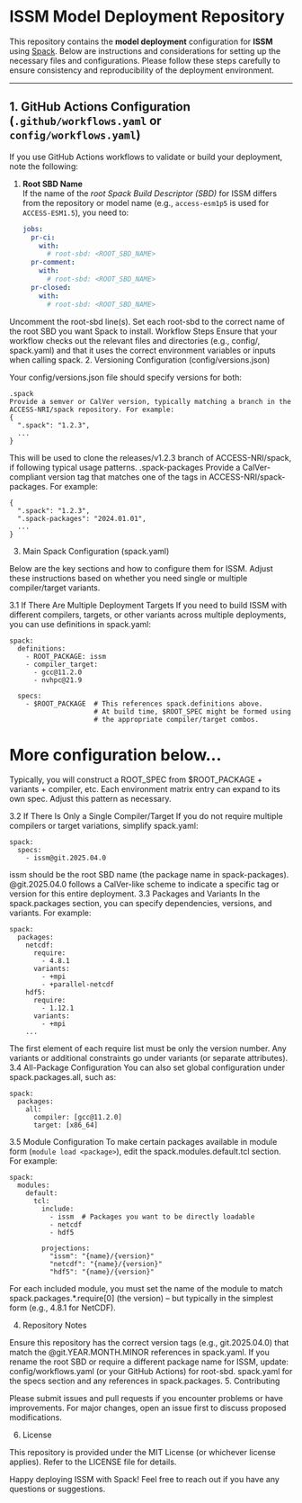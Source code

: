 # ISSM Model Deployment Repository

This repository contains the **model deployment** configuration for **ISSM** using [Spack](https://spack.readthedocs.io/en/latest/). Below are instructions and considerations for setting up the necessary files and configurations. Please follow these steps carefully to ensure consistency and reproducibility of the deployment environment.

---

## 1. GitHub Actions Configuration (`.github/workflows.yaml` or `config/workflows.yaml`)

If you use GitHub Actions workflows to validate or build your deployment, note the following:

1. **Root SBD Name**  
   If the name of the _root Spack Build Descriptor (SBD)_ for ISSM differs from the repository or model name (e.g., `access-esm1p5` is used for `ACCESS-ESM1.5`), you need to:
   ```yaml
   jobs:
     pr-ci:
       with:
         # root-sbd: <ROOT_SBD_NAME>
     pr-comment:
       with:
         # root-sbd: <ROOT_SBD_NAME>
     pr-closed:
       with:
         # root-sbd: <ROOT_SBD_NAME>
Uncomment the root-sbd line(s).
Set each root-sbd to the correct name of the root SBD you want Spack to install.
Workflow Steps
Ensure that your workflow checks out the relevant files and directories (e.g., config/, spack.yaml) and that it uses the correct environment variables or inputs when calling spack.
2. Versioning Configuration (config/versions.json)

Your config/versions.json file should specify versions for both:
```
.spack
Provide a semver or CalVer version, typically matching a branch in the ACCESS-NRI/spack repository. For example:
{
  ".spack": "1.2.3",
  ...
}
```
This will be used to clone the releases/v1.2.3 branch of ACCESS-NRI/spack, if following typical usage patterns.
.spack-packages
Provide a CalVer-compliant version tag that matches one of the tags in ACCESS-NRI/spack-packages. For example:
```
{
  ".spack": "1.2.3",
  ".spack-packages": "2024.01.01",
  ...
}
```
3. Main Spack Configuration (spack.yaml)

Below are the key sections and how to configure them for ISSM. Adjust these instructions based on whether you need single or multiple compiler/target variants.

3.1 If There Are Multiple Deployment Targets
If you need to build ISSM with different compilers, targets, or other variants across multiple deployments, you can use definitions in spack.yaml:
```
spack:
  definitions:
    - ROOT_PACKAGE: issm
    - compiler_target:
      - gcc@11.2.0
      - nvhpc@21.9

  specs:
    - $ROOT_PACKAGE  # This references spack.definitions above.
                     # At build time, $ROOT_SPEC might be formed using 
                     # the appropriate compiler/target combos.
```
  # More configuration below...
Typically, you will construct a ROOT_SPEC from $ROOT_PACKAGE + variants + compiler, etc. Each environment matrix entry can expand to its own spec. Adjust this pattern as necessary.

3.2 If There Is Only a Single Compiler/Target
If you do not require multiple compilers or target variations, simplify spack.yaml:
```
spack:
  specs:
    - issm@git.2025.04.0

```
issm should be the root SBD name (the package name in spack-packages).
@git.2025.04.0 follows a CalVer-like scheme to indicate a specific tag or version for this entire deployment.
3.3 Packages and Variants
In the spack.packages section, you can specify dependencies, versions, and variants. For example:
```
spack:
  packages:
    netcdf:
      require:
        - 4.8.1
      variants:
        - +mpi
        - +parallel-netcdf
    hdf5:
      require:
        - 1.12.1
      variants:
        - +mpi
    ...
```
The first element of each require list must be only the version number. Any variants or additional constraints go under variants (or separate attributes).
3.4 All-Package Configuration
You can also set global configuration under spack.packages.all, such as:
```
spack:
  packages:
    all:
      compiler: [gcc@11.2.0]
      target: [x86_64]
```
3.5 Module Configuration
To make certain packages available in module form (`module load <package>`), edit the spack.modules.default.tcl section. For example:
```
spack:
  modules:
    default:
      tcl:
        include:
          - issm  # Packages you want to be directly loadable
          - netcdf
          - hdf5

        projections:
          "issm": "{name}/{version}"
          "netcdf": "{name}/{version}"
          "hdf5": "{name}/{version}"
```
For each included module, you must set the name of the module to match spack.packages.*.require[0] (the version) – but typically in the simplest form (e.g., 4.8.1 for NetCDF).

4. Repository Notes

Ensure this repository has the correct version tags (e.g., git.2025.04.0) that match the @git.YEAR.MONTH.MINOR references in spack.yaml.
If you rename the root SBD or require a different package name for ISSM, update:
config/workflows.yaml (or your GitHub Actions) for root-sbd.
spack.yaml for the specs section and any references in spack.packages.
5. Contributing

Please submit issues and pull requests if you encounter problems or have improvements. For major changes, open an issue first to discuss proposed modifications.

6. License

This repository is provided under the MIT License (or whichever license applies). Refer to the LICENSE file for details.

Happy deploying ISSM with Spack!
Feel free to reach out if you have any questions or suggestions.